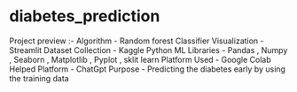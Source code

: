 # diabetes_prediction
Project preview :-
    Algorithm - Random forest Classifier
    Visualization - Streamlit
    Dataset Collection - Kaggle
    Python ML Libraries - Pandas , Numpy , Seaborn , Matplotlib , Pyplot , sklit learn
    Platform Used - Google Colab
    Helped Platform - ChatGpt
    Purpose - Predicting the diabetes early by using the training data

  
